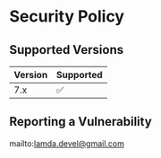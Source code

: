 # Security Policy

## Supported Versions

| Version | Supported          |
| ------- | ------------------ |
|   7.x   | :white_check_mark: |

## Reporting a Vulnerability

mailto:lamda.devel@gmail.com
